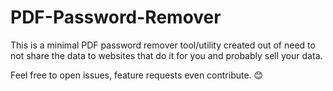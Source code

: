 # PDF-Password-Remover
This is a minimal PDF password remover tool/utility created out of need to not share the data to websites that do it for you and probably sell your data. 

Feel free to open issues, feature requests even contribute.
😊
